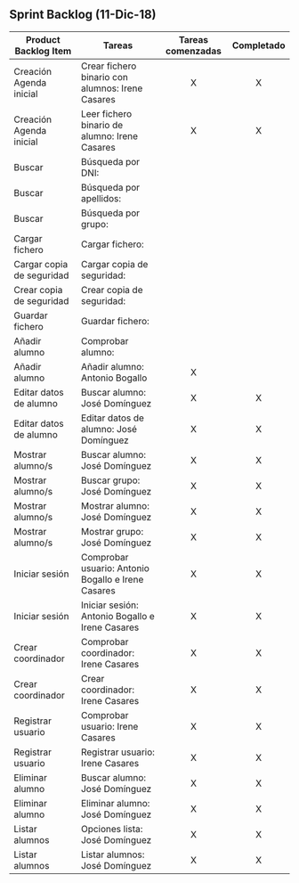 
## Sprint Backlog (11-Dic-18)  



|    Product Backlog Item           |                      Tareas                      | Tareas comenzadas | Completado |
|-----------------------------------|------------------------------------------------|:-----------------:|:----------:|
| Creación Agenda inicial   | Crear fichero binario con alumnos: Irene Casares |         X         |      X     |
| Creación Agenda inicial   | Leer fichero binario de alumno: Irene Casares    |         X         |      X     |
| Buscar                    | Búsqueda por DNI:                                |                   |            |
| Buscar                    | Búsqueda por apellidos:                          |                   |            |
| Buscar                    | Búsqueda por grupo:                              |                   |            |
| Cargar fichero            | Cargar fichero:                                  |                   |            |
| Cargar copia de seguridad | Cargar copia de seguridad:                       |                   |            |
| Crear copia de seguridad  | Crear copia de seguridad:                        |                   |            |
| Guardar fichero           | Guardar fichero:                                 |                   |            |
| Añadir alumno             | Comprobar alumno:                                |                   |            |
| Añadir alumno             | Añadir alumno: Antonio Bogallo                   |         X         |            |
| Editar datos de alumno    | Buscar alumno: José Domínguez                    |         X         |      X     |
| Editar datos de alumno    | Editar datos de alumno: José Domínguez           |         X         |      X     |
| Mostrar alumno/s          | Buscar alumno: José Domínguez                    |         X         |      X     |
| Mostrar alumno/s          | Buscar grupo: José Domínguez                     |         X         |      X     |
| Mostrar alumno/s          | Mostrar alumno: José Domínguez                   |         X         |      X     |
| Mostrar alumno/s          | Mostrar grupo: José Domínguez                    |         X         |      X     |
| Iniciar sesión            | Comprobar usuario: Antonio Bogallo e Irene Casares               |         X         |      X     |
| Iniciar sesión            | Iniciar sesión: Antonio Bogallo e Irene Casares                |         X         |      X     |
| Crear coordinador         | Comprobar coordinador: Irene Casares            |         X         |      X     |
| Crear coordinador         | Crear coordinador: Irene Casares            |         X         |      X     |
| Registrar usuario         | Comprobar usuario: Irene Casares                       |         X          |      X      |
| Registrar usuario         | Registrar usuario: Irene Casares                              |        X           |      X      |
| Eliminar alumno           | Buscar alumno: José Domínguez                    |         X         |      X     |
| Eliminar alumno           | Eliminar alumno: José Domínguez                  |         X         |      X     |
| Listar alumnos            | Opciones lista: José Domínguez                   |         X         |      X     |
| Listar alumnos            | Listar alumnos: José Domínguez                   |         X         |      X     |

 
